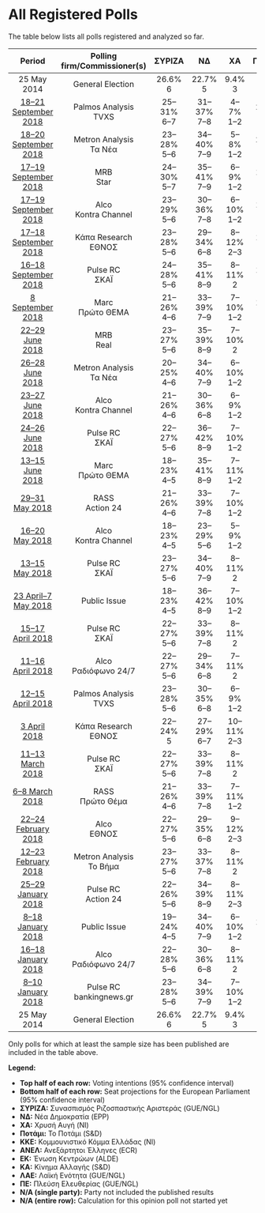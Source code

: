 # All Registered Polls

The table below lists all polls registered and analyzed so far.

| Period     | Polling firm/Commissioner(s) | ΣΥΡΙΖΑ | ΝΔ | ΧΑ | Ποτάμι | ΚΚΕ | ΑΝΕΛ | ΕΚ | ΚΑ | ΛΑΕ | ΠΕ |
|:----------:|:----------------------------:|:--:|:--:|:--:|:--:|:--:|:--:|:--:|:--:|:--:|:--:|
| 25 May 2014 | General Election | 26.6% <br> 6 | 22.7% <br> 5 | 9.4% <br> 3 | 6.6% <br> 2 | 6.1% <br> 2 | 3.5% <br> 1 | 0.6% <br> 0 | 0.0% <br> 0 | 0.0% <br> 0 | 0.0% <br> 0 |
| [18–21 September 2018](2018-09-21-PalmosAnalysis.html) | Palmos Analysis <br> TVXS | 25–31% <br> 6–7 | 31–37% <br> 7–8 | 4–7% <br> 1–2 | 2–4% <br> 0–1 | 5–8% <br> 1–2 | 1–2% <br> 0 | 2–4% <br> 0–1 | 6–10% <br> 1–2 | N/A <br> N/A | N/A <br> N/A |
| [18–20 September 2018](2018-09-20-MetronAnalysis.html) | Metron Analysis <br> Τα Νέα | 23–28% <br> 5–6 | 34–40% <br> 7–9 | 5–8% <br> 1–2 | 2–3% <br> 0–1 | 5–8% <br> 1–2 | 1–2% <br> 0 | 2–4% <br> 0–1 | 7–10% <br> 1–2 | 1–3% <br> 0 | 1–3% <br> 0 |
| [17–19 September 2018](2018-09-19-MRB.html) | MRB <br> Star | 24–30% <br> 5–7 | 35–41% <br> 7–9 | 6–9% <br> 1–2 | 1–2% <br> 0 | 6–9% <br> 1–2 | 1–3% <br> 0 | 2–4% <br> 0–1 | 6–10% <br> 1–2 | N/A <br> N/A | N/A <br> N/A |
| [17–19 September 2018](2018-09-19-Alco.html) | Alco <br> Kontra Channel | 23–29% <br> 5–6 | 30–36% <br> 7–8 | 6–10% <br> 1–2 | 1–3% <br> 0 | 6–9% <br> 1–2 | 2–4% <br> 0–1 | 2–4% <br> 0–1 | 5–8% <br> 1–2 | 2–4% <br> 0–1 | N/A <br> N/A |
| [17–18 September 2018](2018-09-18-ΚάπαResearch.html) | Κάπα Research <br> ΕΘΝΟΣ | 23–28% <br> 5–6 | 29–34% <br> 6–8 | 8–12% <br> 2–3 | 1–3% <br> 0 | 6–9% <br> 1–2 | 2–4% <br> 0–1 | 2–4% <br> 0–1 | 7–11% <br> 1–2 | 1–3% <br> 0–1 | N/A <br> N/A |
| [16–18 September 2018](2018-09-18-PulseRC.html) | Pulse RC <br> ΣΚΑΪ | 24–28% <br> 5–6 | 35–41% <br> 8–9 | 8–11% <br> 2 | 1–3% <br> 0 | 6–9% <br> 1–2 | 1–3% <br> 0 | 2–3% <br> 0–1 | 7–10% <br> 1–2 | 1–2% <br> 0 | N/A <br> N/A |
| [8 September 2018](2018-09-08-Marc.html) | Marc <br> Πρώτο ΘΕΜΑ | 21–26% <br> 4–6 | 33–39% <br> 7–9 | 7–10% <br> 1–2 | 1–3% <br> 0 | 6–9% <br> 1–2 | 1–2% <br> 0 | 2–4% <br> 0–1 | 6–10% <br> 1–2 | 1–3% <br> 0 | N/A <br> N/A |
| [22–29 June 2018](2018-06-29-MRB.html) | MRB <br> Real | 23–27% <br> 5–6 | 35–39% <br> 8–9 | 7–10% <br> 2 | N/A <br> N/A | 6–8% <br> 1–2 | 2–3% <br> 0 | 3–4% <br> 0–1 | 9–12% <br> 2–3 | N/A <br> N/A | N/A <br> N/A |
| [26–28 June 2018](2018-06-28-MetronAnalysis.html) | Metron Analysis <br> Τα Νέα | 20–25% <br> 4–6 | 34–40% <br> 7–9 | 6–10% <br> 1–2 | N/A <br> N/A | 5–9% <br> 1–2 | 1–3% <br> 0 | 2–4% <br> 0–1 | 8–12% <br> 2–3 | N/A <br> N/A | 1–3% <br> 0 |
| [23–27 June 2018](2018-06-27-Alco.html) | Alco <br> Kontra Channel | 21–26% <br> 4–6 | 30–36% <br> 6–8 | 6–9% <br> 1–2 | N/A <br> N/A | 7–11% <br> 1–2 | 1–2% <br> 0 | 3–5% <br> 0–1 | 6–9% <br> 1–2 | 2–4% <br> 0–1 | N/A <br> N/A |
| [24–26 June 2018](2018-06-26-PulseRC.html) | Pulse RC <br> ΣΚΑΪ | 22–27% <br> 5–6 | 36–42% <br> 8–9 | 7–10% <br> 1–2 | N/A <br> N/A | 6–9% <br> 1–2 | 1–3% <br> 0 | 2–4% <br> 0–1 | 7–10% <br> 2 | 1–2% <br> 0 | 1–2% <br> 0 |
| [13–15 June 2018](2018-06-15-Marc.html) | Marc <br> Πρώτο ΘΕΜΑ | 18–23% <br> 4–5 | 35–41% <br> 8–9 | 7–11% <br> 1–2 | N/A <br> N/A | 6–10% <br> 1–2 | 1–3% <br> 0–1 | 2–5% <br> 0–1 | 8–11% <br> 2 | N/A <br> N/A | N/A <br> N/A |
| [29–31 May 2018](2018-05-31-RASS.html) | RASS <br> Action 24 | 21–26% <br> 4–6 | 33–39% <br> 7–8 | 7–10% <br> 1–2 | N/A <br> N/A | 7–10% <br> 1–2 | 2–4% <br> 0–1 | 2–5% <br> 0–1 | 10–14% <br> 2–3 | N/A <br> N/A | N/A <br> N/A |
| [16–20 May 2018](2018-05-20-Alco.html) | Alco <br> Kontra Channel | 18–23% <br> 4–5 | 23–29% <br> 5–6 | 5–9% <br> 1–2 | N/A <br> N/A | 5–8% <br> 1–2 | 1–3% <br> 0 | 1–4% <br> 0–1 | 5–8% <br> 1–2 | 1–3% <br> 0–1 | N/A <br> N/A |
| [13–15 May 2018](2018-05-15-PulseRC.html) | Pulse RC <br> ΣΚΑΪ | 23–27% <br> 5–6 | 34–40% <br> 7–9 | 8–11% <br> 2 | N/A <br> N/A | 6–9% <br> 1–2 | 2–4% <br> 0–1 | 2–4% <br> 0–1 | 8–11% <br> 2 | N/A <br> N/A | N/A <br> N/A |
| [23 April–7 May 2018](2018-05-07-PublicIssue.html) | Public Issue | 18–23% <br> 4–5 | 36–42% <br> 8–9 | 7–10% <br> 1–2 | N/A <br> N/A | 5–8% <br> 1–2 | 1–2% <br> 0 | 3–5% <br> 0–1 | 9–13% <br> 2–3 | N/A <br> N/A | N/A <br> N/A |
| [15–17 April 2018](2018-04-17-PulseRC.html) | Pulse RC <br> ΣΚΑΪ | 22–27% <br> 5–6 | 33–39% <br> 7–8 | 8–11% <br> 2 | N/A <br> N/A | 6–9% <br> 1–2 | 2–3% <br> 0–1 | 2–3% <br> 0–1 | 9–12% <br> 2–3 | N/A <br> N/A | N/A <br> N/A |
| [11–16 April 2018](2018-04-16-Alco.html) | Alco <br> Ραδιόφωνο 24/7 | 22–27% <br> 5–6 | 29–34% <br> 6–8 | 7–11% <br> 2 | N/A <br> N/A | 5–8% <br> 1–2 | 2–4% <br> 0–1 | 2–4% <br> 0–1 | 6–10% <br> 1–2 | 3–5% <br> 0–1 | 1–3% <br> 0 |
| [12–15 April 2018](2018-04-15-PalmosAnalysis.html) | Palmos Analysis <br> TVXS | 23–28% <br> 5–6 | 30–35% <br> 6–8 | 6–9% <br> 1–2 | N/A <br> N/A | 7–10% <br> 1–2 | 2–4% <br> 0–1 | 2–4% <br> 0–1 | 8–11% <br> 2 | N/A <br> N/A | N/A <br> N/A |
| [3 April 2018](2018-04-03-ΚάπαResearch.html) | Κάπα Research <br> ΕΘΝΟΣ | 22–24% <br> 5 | 27–29% <br> 6–7 | 10–11% <br> 2–3 | N/A <br> N/A | 8–9% <br> 2 | 3–4% <br> 0–1 | 3% <br> 0–1 | 10–11% <br> 2–3 | 2% <br> 0 | 2% <br> 0 |
| [11–13 March 2018](2018-03-13-PulseRC.html) | Pulse RC <br> ΣΚΑΪ | 22–27% <br> 5–6 | 33–39% <br> 7–8 | 8–11% <br> 2 | N/A <br> N/A | 6–9% <br> 1–2 | 2–4% <br> 0–1 | 2–4% <br> 0–1 | 8–12% <br> 2–3 | N/A <br> N/A | 1–2% <br> 0 |
| [6–8 March 2018](2018-03-08-RASS.html) | RASS <br> Πρώτο Θέμα | 21–26% <br> 4–6 | 33–39% <br> 7–8 | 7–11% <br> 1–2 | N/A <br> N/A | 6–10% <br> 1–2 | 2–4% <br> 0–1 | 2–5% <br> 0–1 | 10–15% <br> 2–3 | N/A <br> N/A | N/A <br> N/A |
| [22–24 February 2018](2018-02-24-Alco.html) | Alco <br> ΕΘΝΟΣ | 22–27% <br> 5–6 | 29–35% <br> 6–8 | 9–12% <br> 2–3 | N/A <br> N/A | 6–9% <br> 1–2 | 2–4% <br> 0–1 | 2–4% <br> 0–1 | 8–11% <br> 2 | 2–4% <br> 0–1 | N/A <br> N/A |
| [12–23 February 2018](2018-02-23-MetronAnalysis.html) | Metron Analysis <br> Το Βήμα | 23–27% <br> 5–6 | 33–37% <br> 7–8 | 8–11% <br> 2 | N/A <br> N/A | 6–8% <br> 1–2 | 2–3% <br> 0–1 | 2–4% <br> 0–1 | 7–10% <br> 2 | 1–3% <br> 0 | N/A <br> N/A |
| [25–29 January 2018](2018-01-29-PulseRC.html) | Pulse RC <br> Action 24 | 22–26% <br> 5–6 | 34–39% <br> 8–9 | 8–11% <br> 2–3 | N/A <br> N/A | 5–8% <br> 1–2 | 2–3% <br> 0–1 | 2–3% <br> 0–1 | 9–12% <br> 2–3 | 1–2% <br> 0 | 1–2% <br> 0 |
| [8–18 January 2018](2018-01-18-PublicIssue.html) | Public Issue | 19–24% <br> 4–5 | 34–40% <br> 7–9 | 6–10% <br> 1–2 | 1–2% <br> 0 | 6–9% <br> 1–2 | 1–3% <br> 0 | 1–3% <br> 0 | 11–15% <br> 2–3 | N/A <br> N/A | N/A <br> N/A |
| [16–18 January 2018](2018-01-18-Alco.html) | Alco <br> Ραδιόφωνο 24/7 | 22–28% <br> 5–6 | 30–36% <br> 6–8 | 8–11% <br> 2 | N/A <br> N/A | 6–9% <br> 1–2 | 2–4% <br> 0–1 | 2–4% <br> 0–1 | 8–12% <br> 2–3 | 3–5% <br> 0–1 | N/A <br> N/A |
| [8–10 January 2018](2018-01-10-PulseRC.html) | Pulse RC <br> bankingnews.gr | 23–28% <br> 5–6 | 34–39% <br> 7–9 | 7–10% <br> 1–2 | N/A <br> N/A | 5–8% <br> 1–2 | 2–4% <br> 0–1 | 2–4% <br> 0–1 | 8–12% <br> 2–3 | N/A <br> N/A | N/A <br> N/A |
| 25 May 2014 | General Election | 26.6% <br> 6 | 22.7% <br> 5 | 9.4% <br> 3 | 6.6% <br> 2 | 6.1% <br> 2 | 3.5% <br> 1 | 0.6% <br> 0 | 0.0% <br> 0 | 0.0% <br> 0 | 0.0% <br> 0 |

Only polls for which at least the sample size has been published are included in the table above.

**Legend:**
+ **Top half of each row:** Voting intentions (95% confidence interval)
+ **Bottom half of each row:** Seat projections for the European Parliament (95% confidence interval)
+ **ΣΥΡΙΖΑ:** Συνασπισμός Ριζοσπαστικής Αριστεράς (GUE/NGL)
+ **ΝΔ:** Νέα Δημοκρατία (EPP)
+ **ΧΑ:** Χρυσή Αυγή (NI)
+ **Ποτάμι:** Το Ποτάμι (S&D)
+ **ΚΚΕ:** Κομμουνιστικό Κόμμα Ελλάδας (NI)
+ **ΑΝΕΛ:** Ανεξάρτητοι Έλληνες (ECR)
+ **ΕΚ:** Ένωση Κεντρώων (ALDE)
+ **ΚΑ:** Κίνημα Αλλαγής (S&D)
+ **ΛΑΕ:** Λαϊκή Ενότητα (GUE/NGL)
+ **ΠΕ:** Πλεύση Ελευθερίας (GUE/NGL)
+ **N/A (single party):** Party not included the published results
+ **N/A (entire row):** Calculation for this opinion poll not started yet

